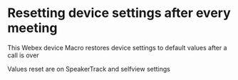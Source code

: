 # Resetting device settings after every meeting 


This Webex device Macro restores device settings to default values after a call is over 

Values reset are on SpeakerTrack and selfview settings 
